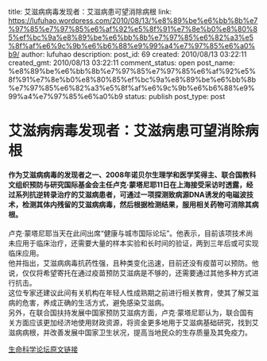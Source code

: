 title: 艾滋病病毒发现者：艾滋病患可望消除病根
link: https://lufuhao.wordpress.com/2010/08/13/%e8%89%be%e6%bb%8b%e7%97%85%e7%97%85%e6%af%92%e5%8f%91%e7%8e%b0%e8%80%85%ef%bc%9a%e8%89%be%e6%bb%8b%e7%97%85%e6%82%a3%e5%8f%af%e6%9c%9b%e6%b6%88%e9%99%a4%e7%97%85%e6%a0%b9/
author: lufuhao
description: 
post_id: 69
created: 2010/08/13 03:22:11
created_gmt: 2010/08/13 03:22:11
comment_status: open
post_name: %e8%89%be%e6%bb%8b%e7%97%85%e7%97%85%e6%af%92%e5%8f%91%e7%8e%b0%e8%80%85%ef%bc%9a%e8%89%be%e6%bb%8b%e7%97%85%e6%82%a3%e5%8f%af%e6%9c%9b%e6%b6%88%e9%99%a4%e7%97%85%e6%a0%b9
status: publish
post_type: post

# 艾滋病病毒发现者：艾滋病患可望消除病根

#### 作为艾滋病病毒的发现者之一、2008年诺贝尔生理学和医学奖得主、联合国教科文组织预防与研究国际基金会主任卢克·蒙塔尼耶11日在上海接受采访时透露，经过系列抗逆转录治疗的艾滋病患者，可通过一项探测致病源DNA诱发的电磁波技术，检测其体内残留的艾滋病病毒，然后根据检测结果，服用相关药物可消除其病根。  
卢克·蒙塔尼耶当天在此间出席“健康与城市国际论坛”。他表示，目前该项技术尚未应用于临床治疗，还需要大量的样本实验和长时间的验证，两到三年后或可实现临床应用。  
他并指出，艾滋病病毒抗药性强，且种类变化迅速，目前还没有疫苗可以预防。他说，仅仅将希望寄托在通过疫苗预防艾滋病是不够的，还需要通过其他多种方式进行抗击。  
这位专家还建议此间有关机构在年轻人性成熟期之前进行相关教育，使其了解艾滋病的危害，养成正确的生活方式，避免感染艾滋病。  
另外，在联合国扶持发展中国家预防艾滋病方面，卢克·蒙塔尼耶认为，联合国有关方面应该更加经济地使用财政资源，将资金更多地用于艾滋病基础研究，找到艾滋病病根，并改善发展中国家卫生状况，提高当地民众的生存质量及其免疫力。

[生命科学论坛原文链接](http://bbs.bioon.net/bbs/viewthread.php?tid=340663)